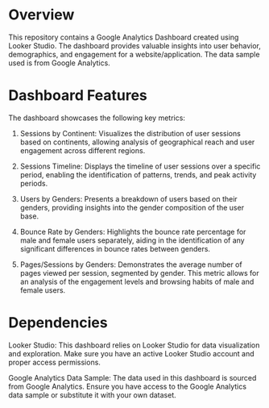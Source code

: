 # Overview
This repository contains a Google Analytics Dashboard created using Looker Studio. The dashboard provides valuable insights into user behavior, demographics, and engagement for a website/application. The data sample used is from Google Analytics.

# Dashboard Features
The dashboard showcases the following key metrics:

1. Sessions by Continent: Visualizes the distribution of user sessions based on continents, allowing analysis of geographical reach and user engagement across different regions.

2. Sessions Timeline: Displays the timeline of user sessions over a specific period, enabling the identification of patterns, trends, and peak activity periods.

3. Users by Genders: Presents a breakdown of users based on their genders, providing insights into the gender composition of the user base.

4. Bounce Rate by Genders: Highlights the bounce rate percentage for male and female users separately, aiding in the identification of any significant differences in bounce rates between genders.

5. Pages/Sessions by Genders: Demonstrates the average number of pages viewed per session, segmented by gender. This metric allows for an analysis of the engagement levels and browsing habits of male and female users.

# Dependencies
Looker Studio: This dashboard relies on Looker Studio for data visualization and exploration. Make sure you have an active Looker Studio account and proper access permissions.

Google Analytics Data Sample: The data used in this dashboard is sourced from Google Analytics. Ensure you have access to the Google Analytics data sample or substitute it with your own dataset.
